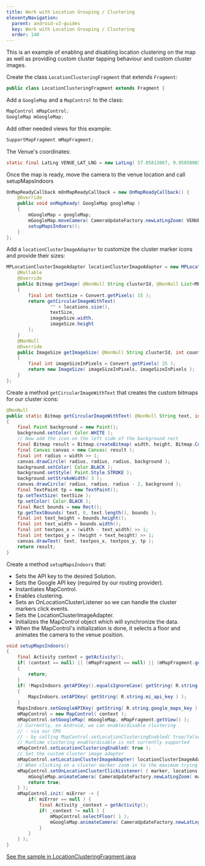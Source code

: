 ```yaml
---
title: Work with Location Grouping / Clustering
eleventyNavigation:
  parent: android-v3-guides
  key: Work with Location Grouping / Clustering
  order: 140
---
```


This is an example of enabling and disabling location clustering on the map as well as providing custom cluster tapping behaviour and custom cluster images.

Create the class `LocationClusteringFragment` that extends `Fragment`:

```java
public class LocationClusteringFragment extends Fragment {
```

Add a `GoogleMap` and a `MapControl` to the class:

```java
MapControl mMapControl;
GoogleMap mGoogleMap;
```

Add other needed views for this example:

```java
SupportMapFragment mMapFragment;
```

The Venue's coordinates:

```java
static final LatLng VENUE_LAT_LNG = new LatLng( 57.05813067, 9.95058065 );
```

Once the map is ready, move the camera to the venue location and call setupMapsIndoors

```java
OnMapReadyCallback mOnMapReadyCallback = new OnMapReadyCallback() {
    @Override
    public void onMapReady( GoogleMap googleMap )
    {
        mGoogleMap = googleMap;
        mGoogleMap.moveCamera( CameraUpdateFactory.newLatLngZoom( VENUE_LAT_LNG, 13.0f ) );
        setupMapsIndoors();
    }
};
```

Add a `locationClusterImageAdapter` to customize the cluster marker icons and provide their sizes:

```java
MPLocationClusterImageAdapter locationClusterImageAdapter = new MPLocationClusterImageAdapter() {
    @Nullable
    @Override
    public Bitmap getImage( @NonNull String clusterId, @NonNull List<MPLocation> locations, @NonNull ImageSize imageSize )
    {
        final int textSize = Convert.getPixels( 15 );
        return getCircularImageWithText(
                "" + locations.size(),
                textSize,
                imageSize.width,
                imageSize.height
        );
    }
    @NonNull
    @Override
    public ImageSize getImageSize( @NonNull String clusterId, int count )
    {
        final int imageSizeInPixels = Convert.getPixels( 25 );
        return new ImageSize( imageSizeInPixels, imageSizeInPixels );
    }
};
```

Create a method `getCircularImageWithText` that creates the custom bitmaps for our cluster icons:

```java
@NonNull
public static Bitmap getCircularImageWithText( @NonNull String text, int textSize, int width, int height )
{
    final Paint background = new Paint();
    background.setColor( Color.WHITE );
    // Now add the icon on the left side of the background rect
    final Bitmap result = Bitmap.createBitmap( width, height, Bitmap.Config.ARGB_8888 );
    final Canvas canvas = new Canvas( result );
    final int radius = width >> 1;
    canvas.drawCircle( radius, radius, radius, background );
    background.setColor( Color.BLACK );
    background.setStyle( Paint.Style.STROKE );
    background.setStrokeWidth( 3 );
    canvas.drawCircle( radius, radius, radius - 2, background );
    final TextPaint tp = new TextPaint();
    tp.setTextSize( textSize );
    tp.setColor( Color.BLACK );
    final Rect bounds = new Rect();
    tp.getTextBounds( text, 0, text.length(), bounds );
    final int text_height = bounds.height();
    final int text_width = bounds.width();
    final int textpos_x = (width - text_width) >> 1;
    final int textpos_y = (height + text_height) >> 1;
    canvas.drawText( text, textpos_x, textpos_y, tp );
    return result;
}
```

Create a method `setupMapsIndoors` that:

* Sets the API key to the desired Solution.
* Sets the Google API key (required by our routing provider).
* Instantiates MapControl.
* Enables clustering.
* Sets an OnLocationClusterListener so we can handle the cluster markers click events.
* Sets the LocationClusterImageAdapter.
* Initializes the MapControl object which will synchronize the data.
* When the MapControl's initialization is done, it selects a floor and animates the camera to the venue position.

```java
void setupMapsIndoors()
{
    final Activity context = getActivity();
    if( (context == null) || (mMapFragment == null) || (mMapFragment.getView() == null) )
    {
        return;
    }
    if( !MapsIndoors.getAPIKey().equalsIgnoreCase( getString( R.string.mi_api_key ) ) )
    {
        MapsIndoors.setAPIKey( getString( R.string.mi_api_key ) );
    }
    MapsIndoors.setGoogleAPIKey( getString( R.string.google_maps_key ) );
    mMapControl = new MapControl( context );
    mMapControl.setGoogleMap( mGoogleMap, mMapFragment.getView() );
    // Currently, on Android, we can enable/disable clustering
    // - via our CMS
    // - by calling MapControl.setLocationClusteringEnabled( true/false ) BEFORE invoking MapControl.init()
    // Runtime clustering enable/disable is not currently supported
    mMapControl.setLocationClusteringEnabled( true );
    // Set the custom cluster image adapter
    mMapControl.setLocationClusterImageAdapter( locationClusterImageAdapter );
    // When clicking on a cluster marker zoom in to the maximum trying to break the cluster
    mMapControl.setOnLocationClusterClickListener( ( marker, locations ) -> {
        mGoogleMap.animateCamera( CameraUpdateFactory.newLatLngZoom( marker.getPosition(), 22f  ) );
        return true;
    } );
    mMapControl.init( miError -> {
        if( miError == null ) {
            final Activity _context = getActivity();
            if( _context != null ) {
                mMapControl.selectFloor( 1 );
                mGoogleMap.animateCamera( CameraUpdateFactory.newLatLngZoom( VENUE_LAT_LNG, 20f ) );
            }
        }
    } );
}
```

[See the sample in LocationClusteringFragment.java](https://github.com/mapspeople/MapsIndoorsAndroid-Demo-Samples/blob/master/app/src/main/java/com/mapsindoors/locationclustering/LocationClusteringFragment.java)
